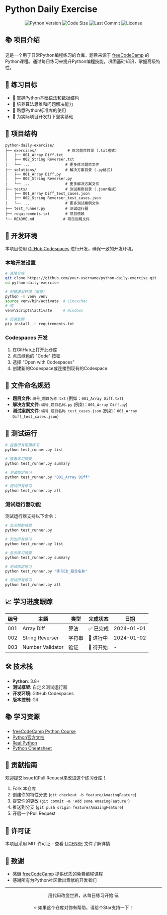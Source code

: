 # Python Daily Exercise

<div align="center">
  <img src="https://img.shields.io/badge/Python-3.8%2B-blue?logo=python" alt="Python Version">
  <img src="https://img.shields.io/github/languages/code-size/your-username/python-daily-exercise" alt="Code Size">
  <img src="https://img.shields.io/github/last-commit/your-username/python-daily-exercise" alt="Last Commit">
  <img src="https://img.shields.io/github/license/your-username/python-daily-exercise" alt="License">
</div>

## 📚 项目介绍

这是一个用于日常Python编程练习的仓库，题目来源于 [freeCodeCamp](https://www.freecodecamp.org/) 的Python课程。通过每日练习来提升Python编程技能，巩固基础知识，掌握高级特性。

## 🎯 练习目标

- 🔧 掌握Python基础语法和数据结构
- 🧠 培养算法思维和问题解决能力
- 🚀 熟悉Python标准库的使用
- 💼 为实际项目开发打下坚实基础

## 📁 项目结构

```
python-daily-exercise/
├── exercises/              # 练习题目目录 (.txt格式)
│   ├── 001_Array Diff.txt
│   ├── 002_String Reverser.txt
│   └── ...                # 更多练习题目文件
├── solutions/             # 解决方案目录 (.py格式)
│   ├── 001_Array Diff.py
│   ├── 002_String Reverser.py
│   └── ...                # 更多解决方案文件
├── tests/                 # 测试案例目录 (.json格式)
│   ├── 001_Array Diff_test_cases.json
│   ├── 002_String Reverser_test_cases.json
│   └── ...                # 更多测试案例文件
├── test_runner.py         # 测试运行器
├── requirements.txt       # 项目依赖
└── README.md             # 项目说明文件
```

## 🚀 开发环境

本项目使用 [GitHub Codespaces](https://github.com/features/codespaces) 进行开发，确保一致的开发环境。

### 本地开发设置

```bash
# 克隆仓库
git clone https://github.com/your-username/python-daily-exercise.git
cd python-daily-exercise

# 创建虚拟环境（推荐）
python -m venv venv
source venv/bin/activate  # Linux/Mac
# 或
venv\Scripts\activate     # Windows

# 安装依赖
pip install -r requirements.txt
```

### Codespaces 开发

1. 在GitHub上打开此仓库
2. 点击绿色的 "Code" 按钮
3. 选择 "Open with Codespaces"
4. 创建新的Codespace或连接到现有的Codespace

## 📝 文件命名规范

- **题目文件**: `编号_题目名称.txt` (例如：`001_Array Diff.txt`)
- **解决方案文件**: `编号_题目名称.py` (例如：`001_Array Diff.py`)
- **测试案例文件**: `编号_题目名称_test_cases.json` (例如：`001_Array Diff_test_cases.json`)

## 🧪 测试运行

```bash
# 查看所有可用练习
python test_runner.py list

# 查看练习摘要
python test_runner.py summary

# 测试指定练习
python test_runner.py "001_Array Diff"

# 测试所有练习
python test_runner.py all
```

### 测试运行器功能

测试运行器支持以下命令：

```bash
# 显示帮助信息
python test_runner.py

# 列出所有练习
python test_runner.py list

# 显示练习摘要
python test_runner.py summary

# 测试指定练习
python test_runner.py "练习ID_题目名称"

# 测试所有练习
python test_runner.py all
```

## 📈 学习进度跟踪

| 编号 | 主题 | 类型 | 完成状态 | 日期 |
|------|------|------|----------|------|
| 001 | Array Diff | 算法 | ✅ 已完成 | 2024-01-01 |
| 002 | String Reverser | 字符串 | 🔧 进行中 | 2024-01-02 |
| 003 | Number Validator | 验证 | 📅 待开始 | - |

## 🛠️ 技术栈

- **Python**: 3.8+
- **测试框架**: 自定义测试运行器
- **开发环境**: GitHub Codespaces
- **版本控制**: Git

## 📚 学习资源

- [freeCodeCamp Python Course](https://www.freecodecamp.org/learn/scientific-computing-with-python/)
- [Python官方文档](https://docs.python.org/3/)
- [Real Python](https://realpython.com/)
- [Python Cheatsheet](https://www.pythoncheatsheet.org/)

## 🤝 贡献指南

欢迎提交Issue和Pull Request来改进这个练习仓库！

1. Fork 本仓库
2. 创建你的特性分支 (`git checkout -b feature/AmazingFeature`)
3. 提交你的更改 (`git commit -m 'Add some AmazingFeature'`)
4. 推送到分支 (`git push origin feature/AmazingFeature`)
5. 开启一个Pull Request

## 📄 许可证

本项目采用 MIT 许可证 - 查看 [LICENSE](LICENSE) 文件了解详情

## 🙏 致谢

- 感谢 [freeCodeCamp](https://www.freecodecamp.org/) 提供优质的免费编程课程
- 感谢所有为Python社区做出贡献的开发者们

---
<div align="center">
  <p>用代码改变世界，从每日练习开始 💻</p>
  <p>⭐ 如果这个仓库对你有帮助，请给个Star支持一下！</p>
</div>